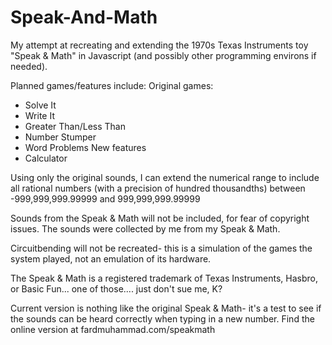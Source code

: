 # Speak-And-Math
My attempt at recreating and extending the 1970s Texas Instruments toy "Speak &amp; Math" in Javascript (and possibly other programming environs if needed). 

Planned games/features include:
Original games:
- Solve It
- Write It 
- Greater Than/Less Than
- Number Stumper
- Word Problems
New features
- Calculator

Using only the original sounds, I can extend the numerical range to include all rational numbers (with a precision of hundred thousandths) between -999,999,999.99999 and 999,999,999.99999   

Sounds from the Speak & Math will not be included, for fear of copyright issues.
The sounds were collected by me from my Speak & Math.

Circuitbending will not be recreated- this is a simulation of the games the system played, not an emulation of its hardware.

The Speak & Math is a registered trademark of Texas Instruments, Hasbro, or Basic Fun... one of those.... just don't sue me, K?

Current version is nothing like the original Speak & Math- it's a test to see if the sounds can be heard correctly when typing in a new number. Find the online version at fardmuhammad.com/speakmath
